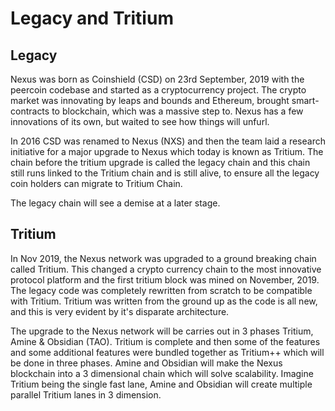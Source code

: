# Legacy and Tritium

## Legacy

Nexus was born as Coinshield (CSD) on 23rd September, 2019 with the peercoin codebase and started as a cryptocurrency project. The crypto market was innovating by leaps and bounds and Ethereum, brought smart-contracts to blockchain, which was a massive step to. Nexus has a few innovations of its own, but waited to see how things will unfurl.

In 2016 CSD was renamed to Nexus (NXS) and then the team laid a research initiative for a major upgrade to Nexus which today is known as Tritium. The chain before the tritium upgrade is called the legacy chain and this chain still runs linked to the Tritium chain and is still alive, to ensure all the legacy coin holders can migrate to Tritium Chain.

The legacy chain will see a demise at a later stage.

## Tritium

In Nov 2019, the Nexus network was upgraded to a ground breaking chain called Tritium. This changed a crypto currency chain to the most innovative protocol platform and the first tritium block was mined on November, 2019. The legacy code was completely rewritten from scratch to be compatible with Tritium. Tritium was written from the ground up as the code is all new, and this is very evident by it's disparate architecture.&#x20;

The upgrade to the Nexus network will be carries out in 3 phases Tritium, Amine & Obsidian (TAO). Tritium is complete and then some of the features and some additional features were bundled together as Tritium++ which will be done in three phases. Amine and Obsidian will make the Nexus blockchain into a 3 dimensional chain which will solve scalability. Imagine Tritium being the single fast lane, Amine and Obsidian will create multiple parallel Tritium lanes in 3 dimension.&#x20;
